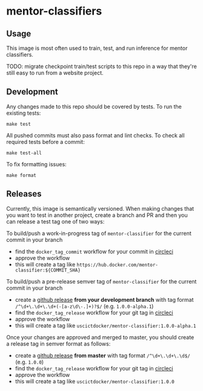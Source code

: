 mentor-classifiers
==================

Usage
-----

This image is most often used to train, test, and run inference for mentor classifiers.

TODO: migrate checkpoint train/test scripts to this repo in a way that they're still
easy to run from a website project.

Development
-----------

Any changes made to this repo should be covered by tests. To run the existing tests:

```
make test
```

All pushed commits must also pass format and lint checks. To check all required tests before a commit:

```
make test-all
```

To fix formatting issues:

```
make format
```

Releases
--------

Currently, this image is semantically versioned. When making changes that you want to test in another project, create a branch and PR and then you can release a test tag one of two ways:

To build/push a work-in-progress tag of `mentor-classifier` for the current commit in your branch

- find the `docker_tag_commit` workflow for your commit in [circleci](https://circleci.com/gh/ICTLearningSciences/workflows/mentor-classifier)
- approve the workflow
- this will create a tag like `https://hub.docker.com/mentor-classifier:${COMMIT_SHA}`

To build/push a pre-release semver tag of `mentor-classifier` for the current commit in your branch

- create a [github release](https://github.com/ICTLearningSciences/mentor-classifier/releases/new) **from your development branch** with tag format `/^\d+\.\d+\.\d+(-[a-z\d\-.]+)?$/` (e.g. `1.0.0-alpha.1`)
- find the `docker_tag_release` workflow for your git tag in [circleci](https://circleci.com/gh/ICTLearningSciences/workflows/mentor-classifier)
- approve the workflow
- this will create a tag like `uscictdocker/mentor-classifier:1.0.0-alpha.1`



Once your changes are approved and merged to master, you should create a release tag in semver format as follows:

- create a [github release](https://github.com/ICTLearningSciences/mentor-classifier/releases/new) **from master** with tag format `/^\d+\.\d+\.\d$/` (e.g. `1.0.0`)
- find the `docker_tag_release` workflow for your git tag in [circleci](https://circleci.com/gh/ICTLearningSciences/workflows/mentor-classifier)
- approve the workflow
- this will create a tag like `uscictdocker/mentor-classifier:1.0.0`
